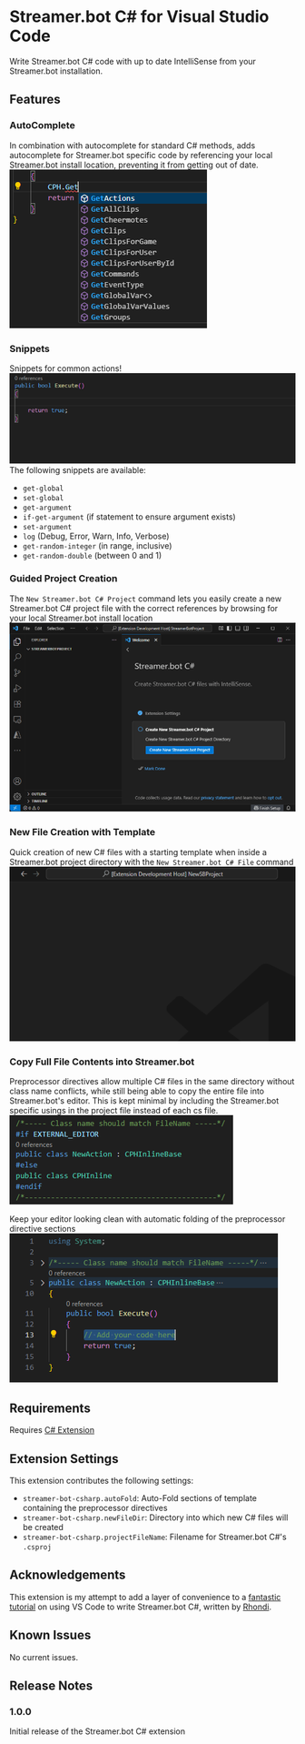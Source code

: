 # Streamer.bot C# for Visual Studio Code
Write Streamer.bot C# code with up to date IntelliSense from your Streamer.bot installation.  

## Features
### AutoComplete
In combination with autocomplete for standard C# methods, adds autocomplete for Streamer.bot specific code by referencing your local Streamer.bot install location, preventing it from getting out of date.  
![Screenshot showing a Streamer.bot specific autocomplete dropdown in VS Code](media/csharp_autocomplete.png)  

### Snippets
Snippets for common actions!  
![Animation of snippets being used to get an argument, get a global, and set a global](media/snippet_example.gif)  
The following snippets are available:  
- `get-global`
- `set-global`
- `get-argument`
- `if-get-argument` (if statement to ensure argument exists)
- `set-argument`
- `log` (Debug, Error, Warn, Info, Verbose)
- `get-random-integer` (in range, inclusive)
- `get-random-double` (between 0 and 1)

### Guided Project Creation
The `New Streamer.bot C# Project` command lets you easily create a new Streamer.bot C# project file with the correct references by browsing for your local Streamer.bot install location  
![Animation of creating a new Streamer.bot C# project by browsing for Streamer.bot's installation](media\command_new_sb_proj_example.gif)

### New File Creation with Template
Quick creation of new C# files with a starting template when inside a Streamer.bot project directory with the `New Streamer.bot C# File` command
![Animation of creating a new Streamer.bot file via the New Streamer.bot C# File command](media/new_file_example.gif)

### Copy Full File Contents into Streamer.bot
Preprocessor directives allow multiple C# files in the same directory without class name conflicts, while still being able to copy the entire file into Streamer.bot's editor. 
This is kept minimal by including the Streamer.bot specific usings in the project file instead of each cs file.  
![Section of code showing preprocessor directives to use a unique class name when editing in VS Code](media/preprocessor_directives_section.png)

Keep your editor looking clean with automatic folding of the preprocessor directive sections  
![Screenshot of the new Streamer.bot C# file with the preprocessor directives sections hidden by folding rules](media/folded_new_file.png)

## Requirements

Requires [C# Extension](https://marketplace.visualstudio.com/items?itemName=ms-dotnettools.csharp)

## Extension Settings
This extension contributes the following settings:

- `streamer-bot-csharp.autoFold`: Auto-Fold sections of template containing the preprocessor directives
- `streamer-bot-csharp.newFileDir`: Directory into which new C# files will be created
- `streamer-bot-csharp.projectFileName`: Filename for Streamer.bot C#'s `.csproj`

## Acknowledgements
This extension is my attempt to add a layer of convenience to a [fantastic tutorial](https://rondhi.com/docs/cSharpStreamerBot/tutorial/) on using VS Code to write Streamer.bot C#, written by [Rhondi](https://www.twitch.tv/rondhi).

## Known Issues

No current issues.

## Release Notes
### 1.0.0

Initial release of the Streamer.bot C# extension